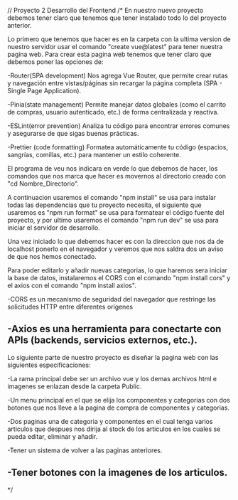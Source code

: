 // Proyecto 2 Desarrollo del Frontend
/*
En nuestro nuevo proyecto debemos tener claro que tenemos que tener instalado todo lo del proyecto anterior.

Lo primero que tenemos que hacer es en la carpeta con la ultima version de nuestro servidor usar el comando "create vue@latest" para tener nuestra pagina web. Para crear esta pagina web tenemos que tener claro que debemos poner las opciones de:

  -Router(SPA development)
  Nos agrega Vue Router, que permite crear rutas y navegación entre vistas/páginas sin recargar la página completa (SPA - Single Page Application).
  
  -Pinia(state management)
  Permite manejar datos globales (como el carrito de compras, usuario autenticado, etc.) de forma centralizada y reactiva.

  -ESLint(error prevention)
  Analiza tu código para encontrar errores comunes y asegurarse de que sigas buenas prácticas.
  
  -Prettier (code formatting)
  Formatea automáticamente tu código (espacios, sangrías, comillas, etc.) para mantener un estilo coherente.

El programa de veu nos indicara en verde lo que debemos de hacer, los comandos que nos marca que hacer es movernos al directorio creado con "cd Nombre_Directorio".

A continuacion usaremos el comando "npm install" se usa para instalar todas las dependencias que tu proyecto necesita, el siguiente que usaremos es "npm run format" se usa para formatear el código fuente del proyecto, y por ultimo usaremos el comando "npm run dev"  se usa para iniciar el servidor de desarrollo.

Una vez iniciado lo que debemos hacer es con la direccion que nos da de localhost ponerlo en el navegador y veremos que nos saldra dos un aviso de que nos hemos conectado.

Para poder editarlo y añadir nuevas categorias, lo que haremos sera iniciar la base de datos, instalaremos el CORS con el comando "npm install cors" y el axios con el comando "npm install axios". 

  -CORS es un mecanismo de seguridad del navegador que restringe las solicitudes HTTP entre diferentes orígenes 

  -Axios es una herramienta para conectarte con APIs (backends, servicios externos, etc.).
-------------------------------------------------------------------------------------------------------------------------------------------------------------------------------------------

Lo siguiente parte de nuestro proyecto es diseñar la pagina web con las siguientes especificaciones:

  -La rama principal debe ser un archivo vue y los demas archivos html e imagenes se enlazan desde la carpeta Public. 
  
  -Un menu principal en el que se elija los componentes y categorias con dos botones que nos lleve a la pagina de compra de componentes y categorias.
  
  -Dos paginas una de categoria y componentes en el cual tenga varios articulos que despues nos dirija al stock de los articulos en los cuales se pueda editar, eliminar y añadir.
  
  -Tener un sistema de volver a las paginas anteriores.

  -Tener botones con la imagenes de los articulos.
-------------------------------------------------------------------------------------------------------------------------------------------------------------------------------------------

  
  
*/
